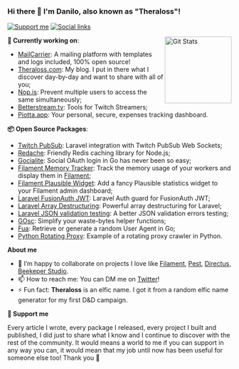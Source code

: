 ### Hi there 👋 I'm Danilo, also known as "Theraloss"!

[![Support me](https://img.shields.io/badge/💜-Support%20me-f471ff?style=for-the-badge)](https://www.buymeacoffee.com/theraloss)
[![Social links](https://img.shields.io/badge/🔗-Social%20Links-00e4e8?style=for-the-badge)](https://linktr.ee/theraloss)

<a href="https://github.com/danilopolani"><img alt="Git Stats" src="https://github-readme-stats.vercel.app/api?username=danilopolani&show_icons=true" align="right" height="150" /></a>

**🔭 Currently working on**: 

- [MailCarrier](https://mailcarrier.app): A mailing platform with templates and logs included, 100% open source!
- [Theraloss.com](https://theraloss.com): My blog. I put in there what I discover day-by-day and want to share with all of you;
- [Nop.is](https://nop.is): Prevent multiple users to access the same simultaneously;
- [Betterstream.tv](https://betterstream.tv/): Tools for Twitch Streamers;
- [Piotta.app](https://www.piotta.app/): Your personal, secure, expenses tracking dashboard.

**📦 Open Source Packages**:

- [Twitch PubSub](https://github.com/danilopolani/twitch-pub-sub): Laravel integration with Twitch PubSub Web Sockets;
- [Redache](https://github.com/danilopolani/redache): Friendly Redis caching library for Node.js;
- [Gocialite](https://github.com/danilopolani/gocialite): Social OAuth login in Go has never been so easy;
- [Filament Memory Tracker](https://github.com/danilopolani/filament-memory-tracker): Track the memory usage of your workers and display them in [Filament](https://filamentadmin.com);
- [Filament Plausible Widget](https://github.com/danilopolani/filament-plausible-widget): Add a fancy Plausible statistics widget to your Filament admin dashboard;
- [Laravel FusionAuth JWT](https://github.com/danilopolani/laravel-fusionauth-jwt): Laravel Auth guard for FusionAuth JWT;
- [Laravel Array Destructuring](https://github.com/danilopolani/laravel-array-destructuring): Powerful array destructuring for Laravel;
- [Laravel JSON validation testing](https://github.com/danilopolani/laravel-json-validation-testing): A better JSON validation errors testing;
- [GOsc](https://github.com/danilopolani/gosc): Simplify your waste-bytes helper functions;
- [Fua](https://github.com/danilopolani/fua): Retrieve or generate a random User Agent in Go;
- [Python Rotating Proxy](https://github.com/danilopolani/rotating-proxy-python): Example of a rotating proxy crawler in Python.

**About me**

- 👯 I’m happy to collaborate on projects I love like [Filament](https://github.com/laravel-filament/filament/pulls?q=is%3Apr+is%3Aclosed+author%3Adanilopolani), [Pest](https://github.com/pestphp/pest/pulls?q=is%3Apr+author%3Adanilopolani+is%3Aclosed), [Directus](https://github.com/directus/directus/pulls?q=is%3Apr+author%3Adanilopolani+is%3Aclosed), [Beekeper Studio](https://github.com/beekeeper-studio/beekeeper-studio/pulls?q=is%3Apr+author%3Adanilopolani+is%3Aclosed).
- 📫 How to reach me: You can DM me on [Twitter](https://twitter.com/theraloss)!
- ⚡ Fun fact: **Theraloss** is an elfic name. I got it from a random elfic name generator for my first D&D campaign.

**💜 Support me**

Every article I wrote, every package I released, every project I built and published, I did just to share what I know and I continue to discover with the rest of the community. It would means a world to me if you can support in any way you can, it would mean that my job until now has been useful for someone else too! Thank you 🙏
